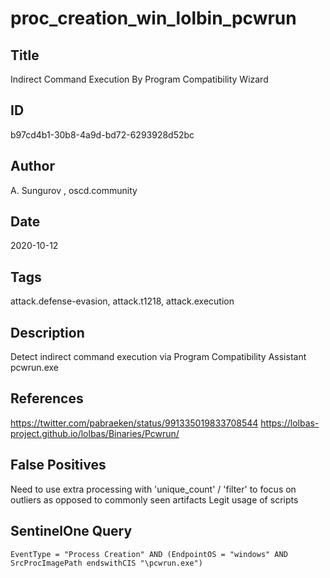# proc_creation_win_lolbin_pcwrun

## Title
Indirect Command Execution By Program Compatibility Wizard

## ID
b97cd4b1-30b8-4a9d-bd72-6293928d52bc

## Author
A. Sungurov , oscd.community

## Date
2020-10-12

## Tags
attack.defense-evasion, attack.t1218, attack.execution

## Description
Detect indirect command execution via Program Compatibility Assistant pcwrun.exe

## References
https://twitter.com/pabraeken/status/991335019833708544
https://lolbas-project.github.io/lolbas/Binaries/Pcwrun/

## False Positives
Need to use extra processing with 'unique_count' / 'filter' to focus on outliers as opposed to commonly seen artifacts
Legit usage of scripts

## SentinelOne Query
```
EventType = "Process Creation" AND (EndpointOS = "windows" AND SrcProcImagePath endswithCIS "\pcwrun.exe")

```